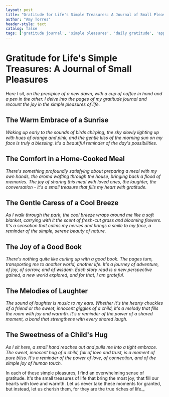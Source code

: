 ```yaml
---
layout: post
title: "Gratitude for Life's Simple Treasures: A Journal of Small Pleasures"
author: "Amy Torres"
header-style: text
catalog: false
tags: ['gratitude journal', 'simple pleasures', 'daily gratitude', 'appreciation', "life's treasures", 'mindfulness', 'poetic']
---
```


# Gratitude for Life's Simple Treasures: A Journal of Small Pleasures

_Here I sit, on the precipice of a new dawn, with a cup of coffee in hand and a pen in the other. I delve into the pages of my gratitude journal and recount the joy in the simple pleasures of life._

## The Warm Embrace of a Sunrise

_Waking up early to the sounds of birds chirping, the sky slowly lighting up with hues of orange and pink, and the gentle kiss of the morning sun on my face is truly a blessing. It's a beautiful reminder of the day's possibilities._

## The Comfort in a Home-Cooked Meal

_There's something profoundly satisfying about preparing a meal with my own hands, the aroma wafting through the house, bringing back a flood of memories. The joy of sharing this meal with loved ones, the laughter, the conversation - it's a small treasure that fills my heart with gratitude._

## The Gentle Caress of a Cool Breeze

_As I walk through the park, the cool breeze wraps around me like a soft blanket, carrying with it the scent of fresh-cut grass and blooming flowers. It's a sensation that calms my nerves and brings a smile to my face, a reminder of the simple, serene beauty of nature._

## The Joy of a Good Book

_There's nothing quite like curling up with a good book. The pages turn, transporting me to another world, another life. It's a journey of adventure, of joy, of sorrow, and of wisdom. Each story read is a new perspective gained, a new world explored, and for that, I am grateful._

## The Melodies of Laughter

_The sound of laughter is music to my ears. Whether it's the hearty chuckles of a friend or the sweet, innocent giggles of a child, it's a melody that fills the room with joy and warmth. It's a reminder of the power of a shared moment, a bond that strengthens with every shared laugh._

## The Sweetness of a Child's Hug

_As I sit here, a small hand reaches out and pulls me into a tight embrace. The sweet, innocent hug of a child, full of love and trust, is a moment of pure bliss. It's a reminder of the power of love, of connection, and of the simple joy of human touch._

In each of these simple pleasures, I find an overwhelming sense of gratitude. It's the small treasures of life that bring the most joy, that fill our hearts with love and warmth. Let us never take these moments for granted, but instead, let us cherish them, for they are the true riches of life._